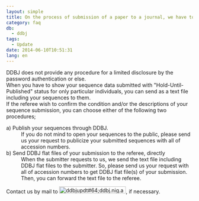 ```yaml
---
layout: simple
title: On the process of submission of a paper to a journal, we have to show the referee our nucleotide sequence submitted as "Hold-Until-Published" status...
category: faq
db:
  - ddbj
tags: 
  - Update
date: 2014-06-10T10:51:31
lang: en
---
```




<p>DDBJ does not provide any procedure for a limited disclosure by the password authentication or else. <br>When you have to show your sequence data submitted with "Hold-Until-Published" status for only particular individuals, you can send as a text file including your sequences to them. <br>If the referee wish to confirm the condition and/or the descriptions of your sequence submission, you can choose either of the following two procedures; </p>
<dl><dt>a) Publish your sequences through DDBJ.</dt>
  <dd>If you do not mind to open your sequences to the public, please send us your request to publicize your submitted sequences with all of accession numbers.</dd><dt>b) Send DDBJ flat files of your submission to the referee, directly</dt>
  <dd>When the submitter requests to us, we send the text file including DDBJ flat files to the submitter. So, please send us your request with all of accession numbers to get DDBJ flat file(s) of your submission. Then, you can forward the text file to the referee. </dd>
</dl>
<p>Contact us by mail to <img src="{{ site.baseurl }}/assets/images//news/ad_updt.gif" alt="ddbjupdt#64;ddbj.nig.ac.jp" title="ad_updt" width="180" height="19" class="alignnone size-full wp-image-1298">, if necessary. </p>